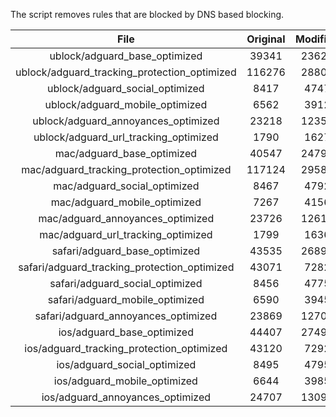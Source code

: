 The script removes rules that are blocked by DNS based blocking.


| File | Original | Modified |
|:----:|:-----:|:-----:|
| ublock/adguard_base_optimized | 39341 | 23620 |
| ublock/adguard_tracking_protection_optimized | 116276 | 28803 |
| ublock/adguard_social_optimized | 8417 | 4747 |
| ublock/adguard_mobile_optimized | 6562 | 3912 |
| ublock/adguard_annoyances_optimized | 23218 | 12356 |
| ublock/adguard_url_tracking_optimized | 1790 | 1627 |
| mac/adguard_base_optimized | 40547 | 24798 |
| mac/adguard_tracking_protection_optimized | 117124 | 29580 |
| mac/adguard_social_optimized | 8467 | 4792 |
| mac/adguard_mobile_optimized | 7267 | 4156 |
| mac/adguard_annoyances_optimized | 23726 | 12619 |
| mac/adguard_url_tracking_optimized | 1799 | 1636 |
| safari/adguard_base_optimized | 43535 | 26894 |
| safari/adguard_tracking_protection_optimized | 43071 | 7282 |
| safari/adguard_social_optimized | 8456 | 4775 |
| safari/adguard_mobile_optimized | 6590 | 3945 |
| safari/adguard_annoyances_optimized | 23869 | 12704 |
| ios/adguard_base_optimized | 44407 | 27499 |
| ios/adguard_tracking_protection_optimized | 43120 | 7292 |
| ios/adguard_social_optimized | 8495 | 4795 |
| ios/adguard_mobile_optimized | 6644 | 3985 |
| ios/adguard_annoyances_optimized | 24707 | 13092 |